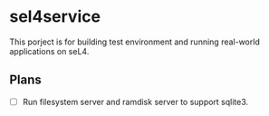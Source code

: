 # sel4service

This porject is for building test environment and running real-world applications on seL4.

## Plans

- [ ] Run filesystem server and ramdisk server to support sqlite3.


